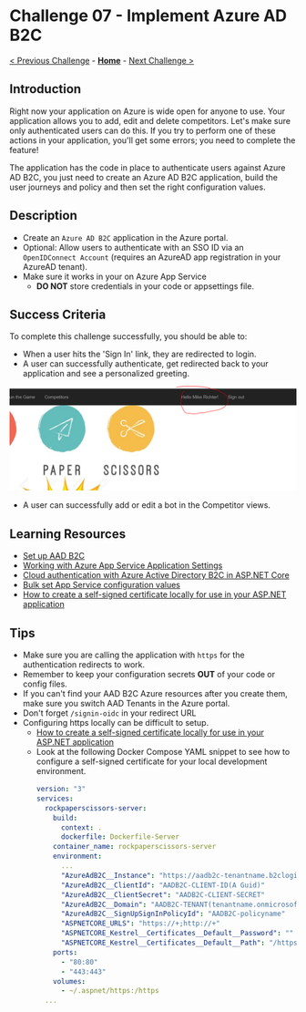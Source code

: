 # Challenge 07 - Implement Azure AD B2C

[< Previous Challenge](./Challenge-06.md) - **[Home](../README.md)** - [Next Challenge >](./Challenge-08.md)

## Introduction

Right now your application on Azure is wide open for anyone to use. Your application allows you to add, edit and delete competitors. Let's make sure only authenticated users can do this. If you try to perform one of these actions in your application, you'll get some errors; you need to complete the feature!

The application has the code in place to authenticate users against Azure AD B2C, you just need to create an Azure AD B2C application, build the user journeys and policy and then set the right configuration values.

## Description

- Create an `Azure AD B2C` application in the Azure portal.
- Optional: Allow users to authenticate with an SSO ID via an `OpenIDConnect Account` (requires an AzureAD app registration in your AzureAD tenant).
- Make sure it works in your on Azure App Service
  - **DO NOT** store credentials in your code or appsettings file.

## Success Criteria

To complete this challenge successfully, you should be able to:

- When a user hits the 'Sign In' link, they are redirected to login.
- A user can successfully authenticate, get redirected back to your application and see a personalized greeting.

![greeting](../images/personalized-authenticated-greeting.PNG)

- A user can successfully add or edit a bot in the Competitor views.

## Learning Resources

- [Set up AAD B2C](https://learn.microsoft.com/en-us/azure/active-directory-b2c/identity-provider-local?pivots=b2c-user-flow)
- [Working with Azure App Service Application Settings](https://blogs.msdn.microsoft.com/cjaliaga/2016/08/10/working-with-azure-app-services-application-settings-and-connection-strings-in-asp-net-core/)
- [Cloud authentication with Azure Active Directory B2C in ASP.NET Core](https://learn.microsoft.com/en-us/aspnet/core/security/authentication/azure-ad-b2c?view=aspnetcore-6.0)
- [Bulk set App Service configuration values](https://learn.microsoft.com/en-us/azure/app-service/configure-common?tabs%253Dcli#edit-app-settings-in-bulk)
- [How to create a self-signed certificate locally for use in your ASP.NET application](https://github.com/dotnet/dotnet-docker/blob/main/samples/run-aspnetcore-https-development.md)

## Tips

- Make sure you are calling the application with `https` for the authentication redirects to work.
- Remember to keep your configuration secrets **OUT** of your code or config files.
- If you can't find your AAD B2C Azure resources after you create them, make sure you switch AAD Tenants in the Azure portal.
- Don't forget `/signin-oidc` in your redirect URL
- Configuring https locally can be difficult to setup.
  - [How to create a self-signed certificate locally for use in your ASP.NET application](https://github.com/dotnet/dotnet-docker/blob/main/samples/run-aspnetcore-https-development.md)
  - Look at the following Docker Compose YAML snippet to see how to configure a self-signed certificate for your local development environment.
    ```yaml
    version: "3"
    services:
      rockpaperscissors-server:
        build:
          context: .
          dockerfile: Dockerfile-Server
        container_name: rockpaperscissors-server
        environment:
          ...
          "AzureAdB2C__Instance": "https://aadb2c-tenantname.b2clogin.com"
          "AzureAdB2C__ClientId": "AADB2C-CLIENT-ID(A Guid)"
          "AzureAdB2C__ClientSecret": "AADB2C-CLIENT-SECRET"
          "AzureAdB2C__Domain": "AADB2C-TENANT(tenantname.onmicrosoft.com)"
          "AzureAdB2C__SignUpSignInPolicyId": "AADB2C-policyname"
          "ASPNETCORE_URLS": "https://+;http://+"
          "ASPNETCORE_Kestrel__Certificates__Default__Password": ""
          "ASPNETCORE_Kestrel__Certificates__Default__Path": "/https/aspnetapp.pfx"
        ports:
          - "80:80"
          - "443:443"
        volumes:
          - ~/.aspnet/https:/https
      ...
    ```
